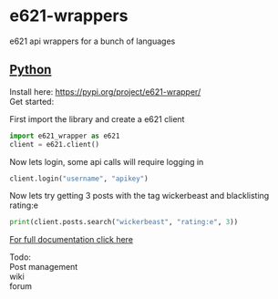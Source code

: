 # e621-wrappers
e621 api wrappers for a bunch of languages  

## [Python](python/README.md)
Install here: https://pypi.org/project/e621-wrapper/    
Get started:    

First import the library and create a e621 client
```python
import e621_wrapper as e621
client = e621.client()
```
  
Now lets login, some api calls will require logging in  
```python
client.login("username", "apikey")
```
Now lets try getting 3 posts with the tag wickerbeast and blacklisting rating:e
```python
print(client.posts.search("wickerbeast", "rating:e", 3))
```
[For full documentation click here](python/README.md)

Todo:  
Post management  
wiki  
forum  
